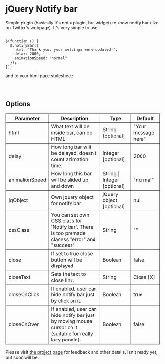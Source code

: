 # jQuery Notify bar

Simple plugin (basically it's not a plugin, but widget) to show notify bar (like on Twitter's webpage). It's very simple to use:

<pre><code>
$(function () {
  $.notifyBar({
    html: "Thank you, your settings were updated!",
    delay: 2000,
    animationSpeed: "normal"
  });  
});
</code></pre>

and to your html page stylesheet:

<pre><code>
<link rel="stylesheet" href="jquery.notifyBar.css">
</code></pre>

## Options

<table border="1">
  <tr>
    <th>Parameter</th>
    <th>Description</th>
    <th>Type</th>
    <th>Default</th>
  </tr>
  <tr>
    <td>html</td>
    <td>What text will be inside bar, can be HTML</td>
    <td>String [optional]</td>
    <td>"Your message here"</td>
  </tr>
  <tr>
    <td>delay</td>
    <td>How long bar will be delayed, doesn't count animation time.</td>
    <td>Integer [optional]</td>
    <td>2000</td>
  </tr>
  <tr>
    <td>animationSpeed</td>
    <td>How long this bar will be slided up and down</td>
    <td>String | Integer [optional]</td>
    <td>"normal"</td>
  </tr>
  <tr>
    <td>jqObject</td>
    <td>Own jquery object for notify bar</td>
    <td>jQuery object [optional]</td>
    <td>null</td>
  </tr>
  <tr>
    <td>cssClass</td>
    <td>You can set own CSS class for 'Notify bar'. There is too premade clasess "error" and "success"</td>
    <td>String</td>
    <td>""</td>
  </tr>
  <tr>
    <td>close</td>
    <td>If set to true close button will be displayed</td>
    <td>Boolean</td>
    <td>false</td>
  </tr>
  <tr>
    <td>closeText</td>
    <td>Sets the text to close link.</td>
    <td>String</td>
    <td>Close [X]</td>
  </tr>
  <tr>
    <td>closeOnClick</td>
    <td>If enabled, user can hide notify bar just by click on it.</td>
    <td>Boolean</td>
    <td>true</td>
  </tr>
  <tr>
    <td>closeOnOver</td>
    <td>If enabled, user can hide notify bar just by moving mouse cursor on it (suitable for really lazy people).</td>
    <td>Boolean</td>
    <td>false</td>
  </tr>
</table>

Please visit [the project page](http://www.whoop.ee/posts/2013-04-05-resurrection-of-jquery-notify-bar/ "the project page") for feedback and other details.
Isn't ready yet, but soon will be.

